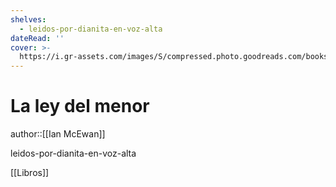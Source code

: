 ```yaml
---
shelves:
  - leidos-por-dianita-en-voz-alta
dateRead: ''
cover: >-
  https://i.gr-assets.com/images/S/compressed.photo.goodreads.com/books/1438466110l/26022682._SY475_.jpg
---
```

# La ley del menor

author::[[Ian McEwan]]


leidos-por-dianita-en-voz-alta

[[Libros]]